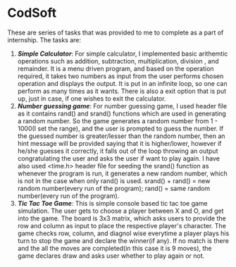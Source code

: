 # CodSoft
These are series of tasks that was provided to me to complete as a part of internship.
The tasks are:

1. _**Simple Calculator**_: For simple calculator, I implemented basic arithemtic operations such as addition, subtraction, multiplication, division , and remainder. It is a menu driven program, and based on the operation required, it takes two numbers as input from the user performs chosen operation and displays the output. It is put in an infinite loop, so one can perform as many times as it wants. There is also a exit option that is put up, just in case, if one wishes to exit the calculator.
2. _**Number guessing game**_: For number guessing game, I used <cstdlib> header file as it contains rand() and srand() functions which are used in generating a random number. So the game generates a random number from 1 - 1000(I set the range), and the user is prompted to guess the number. If the guessed number is greater/lesser than the random number, then an hint message will be provided saying that it is higher/lower, however if he/she guesses it correctly, it falls out of the loop throwing an output congratulating the user and asks the user if want to play again. I have also used <time.h> header file for seeding the srand() function as whenever the program is run, it generates a new random number, which is not in the case when only rand() is used. srand() + rand() = new random number(every run of the program); rand() = same random number(every run of the program).
3. _**Tic Tac Toe Game**_: This is simple console based tic tac toe game simulation. The user gets to choose a player between X and O, and get into the game. The board is 3x3 matrix, which asks users to provide the row and column as input to place the respective player's character. The game checks row, column, and diagnol wise everytime a player plays his turn to stop the game and declare the winner(if any). If no match is there and the all the moves are completed(in this case it is 9 moves), the game declares draw and asks user whether to play again or not.
